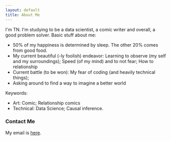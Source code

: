 ```yaml
---
layout: default
title: About Me
---
```


I'm TN. 
I'm studying to be a data scientist, a comic writer and overall, a good problem solver.
Basic stuff about me:
- 50% of my happiness is determined by sleep. The other 20% comes from good food.
- My current beautiful (-ly foolish) endeavor: Learning to observe (my self and my surroundings); Speed (of my mind) and to not fear; How to relationship
- Current battle (to be won): My fear of coding (and heavily technical things);
- Asking around to find a way to imagine a better world

Keywords: 
- Art: Comic; Relationship comics 
- Technical: Data Science; Causal inference.

### Contact Me
My email is [here](pltnhi11@gmail.com).
